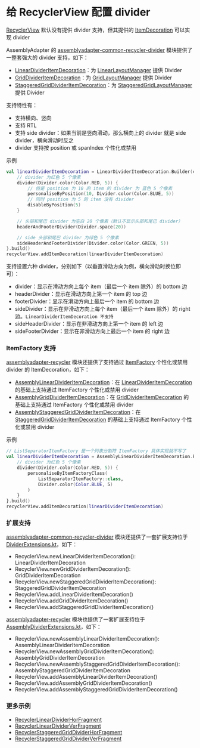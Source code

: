 # 给 RecyclerView 配置 divider

[RecyclerView] 默认没有提供 divider 支持，但其提供的 [ItemDecoration] 可以实现 divider

AssemblyAdapter 的 [assemblyadapter-common-recycler-divider] 模块提供了一整套强大的 divider 支持，如下：

* [LinearDividerItemDecoration]：为 [LinearLayoutManager] 提供 Divider
* [GridDividerItemDecoration]：为 [GridLayoutManager] 提供 Divider
* [StaggeredGridDividerItemDecoration]：为 [StaggeredGridLayoutManager] 提供 Divider

支持特性有：

* 支持横向、竖向
* 支持 RTL
* 支持 side divider：如果当前是竖向滑动，那么横向上的 divider 就是 side divider，横向滑动时反之
* divider 支持按 position 或 spanIndex 个性化或禁用

示例

```kotlin
val linearDividerItemDecoration = LinearDividerItemDecoration.Builder(context).apply {
    // divider 为红色 5 个像素
    divider(Divider.color(Color.RED, 5)) {
        // 但是 position 为 10 的 item 的 divider 为 蓝色 5 个像素
        personaliseByPosition(10, Divider.color(Color.BLUE, 5))
        // 同时 position 为 5 的 item 没有 divider
        disableByPosition(5)
    }

    // 头部和尾巴 divider 为空白 20 个像素（默认不显示头部和尾巴 divider）
    headerAndFooterDivider(Divider.space(20))

    // side 头部和尾巴 divider 为绿色 5 个像素
    sideHeaderAndFooterDivider(Divider.color(Color.GREEN, 5))
}.build()
recyclerView.addItemDecoration(linearDividerItemDecoration)
```

支持设置六种 divider，分别如下（以垂直滑动方向为例，横向滑动时换位即可）：

* divider：显示在滑动方向上每个 item（最后一个 item 除外）的 bottom 边
* headerDivider：显示在滑动方向上第一个 item 的 top 边
* footerDivider：显示在滑动方向上最后一个 item 的 bottom 边
* sideDivider：显示在非滑动方向上每个 item（最后一个 item 除外）的 right 边。`LinearDividerItemDecoration 不支持`
* sideHeaderDivider：显示在非滑动方向上第一个 item 的 left 边
* sideFooterDivider：显示在非滑动方向上最后一个 item 的 right 边

### ItemFactory 支持

[assemblyadapter-recycler] 模块还提供了支持通过 [ItemFactory] 个性化或禁用 divider 的 ItemDecoration，如下：

* [AssemblyLinearDividerItemDecoration]：在 [LinearDividerItemDecoration] 的基础上支持通过 ItemFactory 个性化或禁用
  divider
* [AssemblyGridDividerItemDecoration]：在 [GridDividerItemDecoration] 的基础上支持通过 ItemFactory 个性化或禁用
  divider
* [AssemblyStaggeredGridDividerItemDecoration]：在 [StaggeredGridDividerItemDecoration] 的基础上支持通过
  ItemFactory 个性化或禁用 divider

示例

```kotlin
// ListSeparatorItemFactory 是一个列表分割符 ItemFactory 具体实现就不写了
val linearDividerItemDecoration = AssemblyLinearDividerItemDecoration.Builder(context).apply {
    // divider 为红色 5 个像素
    divider(Divider.color(Color.RED, 5)) {
        personaliseByItemFactoryClass(
            ListSeparatorItemFactory::class,
            Divider.color(Color.BLUE, 5)
        )
    }
}.build()
recyclerView.addItemDecoration(linearDividerItemDecoration)
```

### 扩展支持

[assemblyadapter-common-recycler-divider] 模块还提供了一套扩展支持位于 [DividerExtensions.kt]，如下：

* RecyclerView.newLinearDividerItemDecoration(): LinearDividerItemDecoration
* RecyclerView.newGridDividerItemDecoration(): GridDividerItemDecoration
* RecyclerView.newStaggeredGridDividerItemDecoration(): StaggeredGridDividerItemDecoration
* RecyclerView.addLinearDividerItemDecoration()
* RecyclerView.addGridDividerItemDecoration()
* RecyclerView.addStaggeredGridDividerItemDecoration()

[assemblyadapter-recycler] 模块也提供了一套扩展支持位于 [AssemblyDividerExtensions.kt]，如下：

* RecyclerView.newAssemblyLinearDividerItemDecoration(): AssemblyLinearDividerItemDecoration
* RecyclerView.newAssemblyGridDividerItemDecoration(): AssemblyGridDividerItemDecoration
* RecyclerView.newAssemblyStaggeredGridDividerItemDecoration():
  AssemblyStaggeredGridDividerItemDecoration
* RecyclerView.addAssemblyLinearDividerItemDecoration()
* RecyclerView.addAssemblyGridDividerItemDecoration()
* RecyclerView.addAssemblyStaggeredGridDividerItemDecoration()

### 更多示例

* [RecyclerLinearDividerHorFragment]
* [RecyclerLinearDividerVerFragment]
* [RecyclerStaggeredGridDividerHorFragment]
* [RecyclerStaggeredGridDividerVerFragment]

[RecyclerLinearDividerHorFragment]: ../../sample/src/main/java/com/github/panpf/assemblyadapter/sample/ui/recycler/RecyclerLinearDividerHorFragment.kt

[RecyclerLinearDividerVerFragment]: ../../sample/src/main/java/com/github/panpf/assemblyadapter/sample/ui/recycler/RecyclerLinearDividerVerFragment.kt

[RecyclerStaggeredGridDividerHorFragment]: ../../sample/src/main/java/com/github/panpf/assemblyadapter/sample/ui/recycler/RecyclerStaggeredGridDividerHorFragment.kt

[RecyclerStaggeredGridDividerVerFragment]: ../../sample/src/main/java/com/github/panpf/assemblyadapter/sample/ui/recycler/RecyclerStaggeredGridDividerVerFragment.kt

[ItemFactory]: ../../assemblyadapter-common-item/src/main/java/com/github/panpf/assemblyadapter/ItemFactory.kt

[assemblyadapter-common-recycler-divider]: ../../assemblyadapter-common-recycler-divider

[LinearDividerItemDecoration]: ../../assemblyadapter-common-recycler-divider/src/main/java/com/github/panpf/assemblyadapter/recycler/divider/LinearDividerItemDecoration.kt

[GridDividerItemDecoration]: ../../assemblyadapter-common-recycler-divider/src/main/java/com/github/panpf/assemblyadapter/recycler/divider/GridDividerItemDecoration.kt

[StaggeredGridDividerItemDecoration]: ../../assemblyadapter-common-recycler-divider/src/main/java/com/github/panpf/assemblyadapter/recycler/divider/StaggeredGridDividerItemDecoration.kt

[DividerExtensions.kt]: ../../assemblyadapter-common-recycler-divider/src/main/java/com/github/panpf/assemblyadapter/recycler/divider/DividerExtensions.kt

[assemblyadapter-recycler]: ../../assemblyadapter-recycler

[AssemblyLinearDividerItemDecoration]: ../../assemblyadapter-recycler/src/main/java/com/github/panpf/assemblyadapter/recycler/divider/AssemblyLinearDividerItemDecoration.kt

[AssemblyGridDividerItemDecoration]: ../../assemblyadapter-recycler/src/main/java/com/github/panpf/assemblyadapter/recycler/divider/AssemblyGridDividerItemDecoration.kt

[AssemblyStaggeredGridDividerItemDecoration]: ../../assemblyadapter-recycler/src/main/java/com/github/panpf/assemblyadapter/recycler/divider/AssemblyStaggeredGridDividerItemDecoration.kt

[AssemblyDividerExtensions.kt]: ../../assemblyadapter-recycler/src/main/java/com/github/panpf/assemblyadapter/recycler/divider/AssemblyDividerExtensions.kt

[RecyclerView]: https://developer.android.google.cn/reference/androidx/recyclerview/widget/RecyclerView

[LinearLayoutManager]: https://developer.android.google.cn/reference/androidx/recyclerview/widget/LinearLayoutManager

[GridLayoutManager]: https://developer.android.google.cn/reference/androidx/recyclerview/widget/LinearLayoutManager

[StaggeredGridLayoutManager]: https://developer.android.google.cn/reference/androidx/recyclerview/widget/StaggeredGridLayoutManager

[ItemDecoration]: https://developer.android.google.cn/reference/androidx/recyclerview/widget/RecyclerView.ItemDecoration

